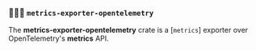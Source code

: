 ### 🐻‍❄️🎈 `metrics-exporter-opentelemetry`

The **metrics-exporter-opentelemetry** crate is a [`metrics`] exporter over OpenTelemetry's **metrics** API.
